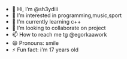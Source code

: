 - 👋 Hi, I’m @sh3ydiii
- 👀 I’m interested in programming,music,sport
- 🌱 I’m currently learning c++
- 💞️ I’m looking to collaborate on project
- 📫 How to reach me tg @egorkaawork
- 😄 Pronouns: smile
- ⚡ Fun fact: i'm 17 years old

<!---
sh3ydiii/sh3ydiii is a ✨ special ✨ repository because its `README.md` (this file) appears on your GitHub profile.
You can click the Preview link to take a look at your changes.
--->
